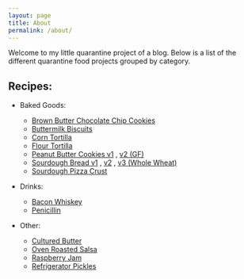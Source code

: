 ```yaml
---
layout: page
title: About
permalink: /about/
---
```


Welcome to my little quarantine project of a blog.
Below is a list of the different quarantine food projects grouped by category.


Recipes:
-
- Baked Goods:
    - [Brown Butter Chocolate Chip Cookies](/blog/2020/04/27/BA-Brown-Butter-Cookies.html)
    - [Buttermilk Biscuits](/blog/2020/05/02/Buttermilk-Biscuits.html)
    - [Corn Tortilla](/blog/2020/05/17/Corn-Tortillas.html)
    - [Flour Tortilla](/blog/2020/05/05/Flour-Tortillas.html)
    - [Peanut Butter Cookies v1](/blog/2020/03/23/Peanut-Butter-Cookies-v1.html) , [v2 (GF)](/blog/2020/04/05/Peanut-Butter-Cookies-v2-Gluten-Free.html)
    - [Sourdough Bread v1](/blog/2020/04/18/Sourdogh-Bread-v1.html) , [v2](/blog/2020/04/25/Sourdogh-Bread-v2.html) , [v3 (Whole Wheat)](/blog/2020/05/09/Sourdough-Bread-v3-Whole-Wheat.html)
    - [Sourdough Pizza Crust](/blog/2020/05/17/Sourdough-Pizza-Crust.html)

- Drinks:
    - [Bacon Whiskey](/blog/2020/04/29/Bacon-Whiskey.html)
    - [Penicillin](/blog/2020/03/27/Penicillin.html)

- Other:
    - [Cultured Butter](/blog/2020/04/19/Cultured-Butter.html)
    - [Oven Roasted Salsa](/blog/2020/05/20/Oven-Roasted-Salsa.html)
    - [Raspberry Jam](/blog/2020/05/10/Raspberry-Jam.html)
    - [Refrigerator Pickles](/blog/2020/04/22/Refrigerator-Pickles-v1.html)
    
